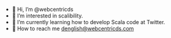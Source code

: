 - 👋 Hi, I’m @webcentricds
- 👀 I’m interested in scalibility.
- 🌱 I’m currently learning how to develop Scala code at Twitter.
- 💞️ How to reach me denglish@webcentricds.com

<!---
webcentricds/webcentricds is a ✨ special ✨ repository because its `README.md` (this file) appears on your GitHub profile.
You can click the Preview link to take a look at your changes.
--->

